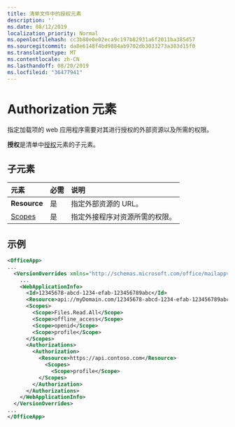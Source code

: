 ```yaml
---
title: 清单文件中的授权元素
description: ''
ms.date: 08/12/2019
localization_priority: Normal
ms.openlocfilehash: cc3b80e0e02eca9c197b82931a6f2011ba385d57
ms.sourcegitcommit: da8e6148f4bd9884ab9702db3033273a383d15f0
ms.translationtype: MT
ms.contentlocale: zh-CN
ms.lasthandoff: 08/20/2019
ms.locfileid: "36477941"
---
```

# <a name="authorization-element"></a>Authorization 元素

指定加载项的 web 应用程序需要对其进行授权的外部资源以及所需的权限。

**授权**是清单中[授权](authorizations.md)元素的子元素。

## <a name="child-elements"></a>子元素

|  元素 |  必需  |  说明  |
|:-----|:-----|:-----|
|  **Resource**  |  是   |  指定外部资源的 URL。|
|  [Scopes](scopes.md)                |  是  |  指定外接程序对资源所需的权限。  |

## <a name="example"></a>示例

```xml
<OfficeApp>
...
  <VersionOverrides xmlns="http://schemas.microsoft.com/office/mailappversionoverrides" xsi:type="VersionOverridesV1_0">
    ...
    <WebApplicationInfo>
      <Id>12345678-abcd-1234-efab-123456789abc</Id>
      <Resource>api://myDomain.com/12345678-abcd-1234-efab-123456789abc</Resource>
      <Scopes>
        <Scope>Files.Read.All</Scope>
        <Scope>offline_access</Scope>
        <Scope>openid</Scope>
        <Scope>profile</Scope>
      </Scopes>
      <Authorizations>
        <Authorization>
          <Resource>https://api.contoso.com</Resource>
            <Scopes>
              <Scope>profile</Scope>
          </Scopes>
        </Authorization>
      </Authorizations>
    </WebApplicationInfo>
  </VersionOverrides>
...
</OfficeApp>
```
